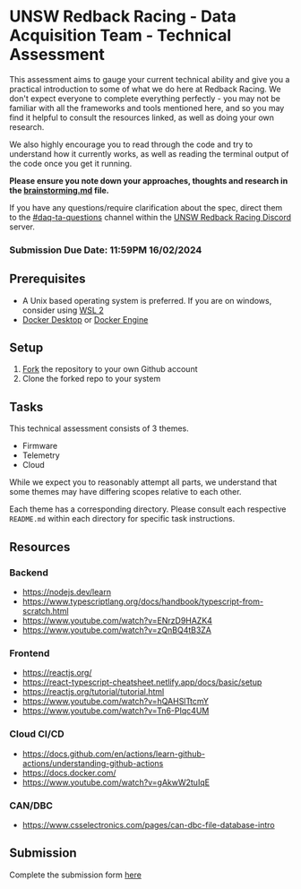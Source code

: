 # UNSW Redback Racing - Data Acquisition Team - Technical Assessment

This assessment aims to gauge your current technical ability and give you a practical introduction to some of what we do here at Redback Racing. We don't expect everyone to complete everything perfectly - you may not be familiar with all the frameworks and tools mentioned here, and so you may find it helpful to consult the resources linked, as well as doing your own research.

We also highly encourage you to read through the code and try to understand how it currently works, as well as reading the terminal output of the code once you get it running.

**Please ensure you note down your approaches, thoughts and research in the [brainstorming.md](./brainstorming.md) file.**

If you have any questions/require clarification about the spec, direct them to the [#daq-ta-questions](https://discord.com/channels/884232338316345374/1144840015856291890) channel within the [UNSW Redback Racing Discord](https://discord.gg/fVErHVAapj) server.

### Submission Due Date: 11:59PM 16/02/2024

## Prerequisites

- A Unix based operating system is preferred. If you are on windows, consider using [WSL 2](https://learn.microsoft.com/en-us/windows/wsl/install)
- [Docker Desktop](https://docs.docker.com/desktop/) or [Docker Engine](https://docs.docker.com/engine/)

## Setup

1. [Fork](https://github.com/UNSW-Redback-Racing/DAQ-Technical-Assessment/fork) the repository to your own Github account
2. Clone the forked repo to your system

## Tasks

This technical assessment consists of 3 themes.

- Firmware
- Telemetry
- Cloud

While we expect you to reasonably attempt all parts, we understand that some themes may have differing scopes relative to each other.

Each theme has a corresponding directory. Please consult each respective `README.md` within each directory for specific task instructions.

## Resources

### Backend

- https://nodejs.dev/learn
- https://www.typescriptlang.org/docs/handbook/typescript-from-scratch.html
- https://www.youtube.com/watch?v=ENrzD9HAZK4
- https://www.youtube.com/watch?v=zQnBQ4tB3ZA

### Frontend

- https://reactjs.org/
- https://react-typescript-cheatsheet.netlify.app/docs/basic/setup
- https://reactjs.org/tutorial/tutorial.html
- https://www.youtube.com/watch?v=hQAHSlTtcmY
- https://www.youtube.com/watch?v=Tn6-PIqc4UM

### Cloud CI/CD

- https://docs.github.com/en/actions/learn-github-actions/understanding-github-actions
- https://docs.docker.com/
- https://www.youtube.com/watch?v=gAkwW2tuIqE

### CAN/DBC

- https://www.csselectronics.com/pages/can-dbc-file-database-intro

## Submission

Complete the submission form [here](https://forms.office.com/r/q4W1DqCj2n)
